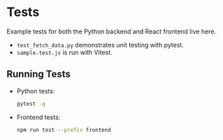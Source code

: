 # Tests

Example tests for both the Python backend and React frontend live here.

- `test_fetch_data.py` demonstrates unit testing with pytest.
- `sample.test.js` is run with Vitest.

## Running Tests

- Python tests:

  ```bash
  pytest -q
  ```

- Frontend tests:

  ```bash
  npm run test --prefix frontend
  ```
